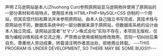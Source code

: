 声明
Z马逊网站是本人(Zhuohong Cun)参照原网站亚马逊购物并使用了原网站的一部分素材和布局特点，使用技术栈 HTML+PHP+MySQL+CSS 仿制的一个网站，但其实现代码和算法并未参照原网站，由本人自己独立书写完成，其技术栈与原网站也不同，数据库系统中的一部分数据来源于原网站，但数据库系统的设计由本人独立完成。该网站运营者“ゼマゾン株式会社”实际不存在，本项目无版权，仅做为编程训练和技术交流之用，严禁商业使用或稍加修改商用，否则一切纠纷后果自负。尊重他人劳动成果，转载请注明作者其出处，拒绝商业转载。
---THIS PROGRAM IS UNDER DEVELOPMENT, SO THERE MAY BE SOME BUGS!!!---
